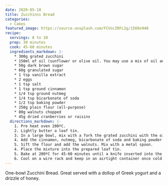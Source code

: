 ```yaml
---
date: 2020-05-18
title: Zucchinni Bread
categories:
  - Cakes
featured_image: https://source.unsplash.com/FCVocIRFL2g/1560x940
recipe:
  servings: 8 to 10
  prep: 30 minutes
  cook: 45-60 minutes
  ingredients_markdown: |-
    * 300g grated zucchini
    * 150ml of oil (sunflower or olive oil. You may use a mix of oil and melted unsalted butter)
    * 50g dark brown sugar
    * 60g granulated sugar
    * 1 tsp vanilla extract
    * 2 eggs
    * 1 tsp salt
    * 1 tsp ground cinnamon
    * 1/4 tsp ground nutmeg
    * 1/4 tsp bicarbonate of soda
    * 1/2 tsp baking powder
    * 250g plain flour (all-purpose)
    * 80g walnuts chopped
    * 45g dried cranberries or raisins
  directions_markdown: |-
    1. Pre heat oven 200ºC.
    2. Lightly butter a loaf tin.
    3. In a large bowl, mix with a fork the grated zucchini with the oil, eggs, sugars, salt and vanilla. Mix well until combined.
    4. Add the cinnamon, nutmeg, bicarbonate of soda and baking powder. Mix until well combined.
    5. Sift the flour and add the walnuts. Mix with a metal spoon.  
    4. Place the mixture into the prepared loaf tin.
    5. Bake at 200ºC for 45-60 minutes until a knife inserted into the cake comes out dry.
    6. Cool on a wire rack and keep in an airtight container once cold. Voila! Let it cool before serving. Zucchini bread lasts for up to 5 days at room temperature.
---
```


One-bowl Zucchini Bread. Great served with a dollop of Greek yogurt and a drizzle of honey.
